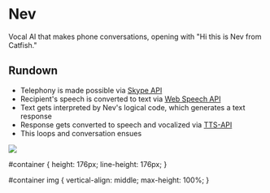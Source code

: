 # Nev
Vocal AI that makes phone conversations, opening with "Hi this is Nev from Catfish."

## Rundown
- Telephony is made possible via [Skype API](http://www.skype.com/en/developer/)
- Recipient's speech is converted to text via [Web Speech API](https://dvcs.w3.org/hg/speech-api/raw-file/tip/speechapi.html)
- Text gets interpreted by Nev's logical code, which generates a text response
- Response gets converted to speech and vocalized via [TTS-API](http://tts-api.com/)
- This loops and conversation ensues

<div id="container">
<img src="http://www.randygingeleski.com/wp-content/uploads/2015/06/catfish-nev.jpg">
</div>

#container {
    height: 176px;
    line-height: 176px;
}

#container img {
    vertical-align: middle;
    max-height: 100%;
}
